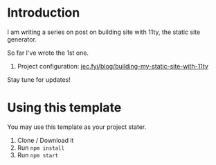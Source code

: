 # Introduction

I am writing a series on post on building site with 11ty, the static site generator.

So far I've wrote the 1st one.

1. Project configuration: [jec.fyi/blog/building-my-static-site-with-11ty](https://jec.fyi/blog/building-my-static-site-with-11ty)

Stay tune for updates!


# Using this template
You may use this template as your project stater.

1. Clone / Download it
2. Run `npm install`
3. Run `npm start`
